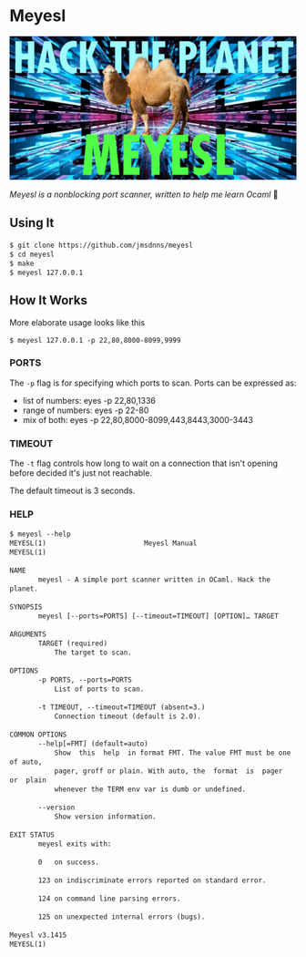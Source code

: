 # Meyesl

![An cyberspacy looking background with the words HACK THE PLANET and MEYESL written on top, with an out of place ordinary camel staring at us while standing on MEYESL](cameltheplanet.jpg)

_Meyesl is a nonblocking port scanner, written to help me learn Ocaml_ 🐪


## Using It

```shell
$ git clone https://github.com/jmsdnns/meyesl
$ cd meyesl 
$ make
$ meyesl 127.0.0.1
```

## How It Works

More elaborate usage looks like this

```shell
$ meyesl 127.0.0.1 -p 22,80,8000-8099,9999
```

### PORTS

The `-p` flag is for specifying which ports to scan. Ports can be expressed as:

* list of numbers: eyes <target> -p 22,80,1336
* range of numbers: eyes <target> -p 22-80
* mix of both: eyes <target> -p 22,80,8000-8099,443,8443,3000-3443

### TIMEOUT

The `-t` flag controls how long to wait on a connection that isn't opening before decided it's just not reachable.

The default timeout is 3 seconds.

### HELP

```shell 
$ meyesl --help
MEYESL(1)                        Meyesl Manual                       MEYESL(1)

NAME
       meyesl - A simple port scanner written in OCaml. Hack the planet.

SYNOPSIS
       meyesl [--ports=PORTS] [--timeout=TIMEOUT] [OPTION]… TARGET

ARGUMENTS
       TARGET (required)
           The target to scan.

OPTIONS
       -p PORTS, --ports=PORTS
           List of ports to scan.

       -t TIMEOUT, --timeout=TIMEOUT (absent=3.)
           Connection timeout (default is 2.0).

COMMON OPTIONS
       --help[=FMT] (default=auto)
           Show  this  help  in format FMT. The value FMT must be one of auto,
           pager, groff or plain. With auto, the  format  is  pager  or  plain
           whenever the TERM env var is dumb or undefined.

       --version
           Show version information.

EXIT STATUS
       meyesl exits with:

       0   on success.

       123 on indiscriminate errors reported on standard error.

       124 on command line parsing errors.

       125 on unexpected internal errors (bugs).

Meyesl v3.1415                                                       MEYESL(1)
```
